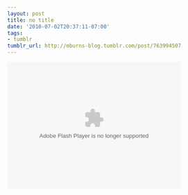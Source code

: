 ```yaml
---
layout: post
title: no title
date: '2010-07-02T20:37:11-07:00'
tags:
- tumblr
tumblr_url: http://mburns-blog.tumblr.com/post/763994507
---
```

<object width="400" height="292"><param name="movie" value="http://video.ted.com/assets/player/swf/EmbedPlayer.swf"></param><param name="allowFullScreen" value="true" /><param name="allowScriptAccess" value="always"/><param name="wmode" value="transparent"></param><param name="bgColor" value="#ffffff"></param> <param name="flashvars" value="vu=http://video.ted.com/talks/dynamic/DerekSivers_2010U-medium.flv&su=http://images.ted.com/images/ted/tedindex/embed-posters/DerekSivers-2010U.embed_thumbnail.jpg&vw=432&vh=240&ap=0&ti=814&introDuration=15330&adDuration=4000&postAdDuration=830&adKeys=talk=derek_sivers_how_to_start_a_movement;year=2010;theme=new_on_ted_com;theme=the_creative_spark;event=TED2010;&preAdTag=tconf.ted/embed;tile=1;sz=512x288;" /><embed src="http://video.ted.com/assets/player/swf/EmbedPlayer.swf" pluginspace="http://www.macromedia.com/go/getflashplayer" type="application/x-shockwave-flash" wmode="transparent" bgColor="#ffffff" width="400" height="292" allowFullScreen="true" allowScriptAccess="always" flashvars="vu=http://video.ted.com/talks/dynamic/DerekSivers_2010U-medium.flv&su=http://images.ted.com/images/ted/tedindex/embed-posters/DerekSivers-2010U.embed_thumbnail.jpg&vw=432&vh=240&ap=0&ti=814&introDuration=15330&adDuration=4000&postAdDuration=830&adKeys=talk=derek_sivers_how_to_start_a_movement;year=2010;theme=new_on_ted_com;theme=the_creative_spark;event=TED2010;"></embed></object>

